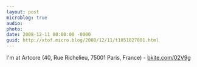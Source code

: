 ```yaml
---
layout: post
microblog: true
audio: 
photo: 
date: 2008-12-11 00:00:00 -0000
guid: http://xtof.micro.blog/2008/12/11/t1051827801.html
---
```

I'm at Artcore (40, Rue Richelieu, 75001 Paris, France) - [bkite.com/02V9g](http://bkite.com/02V9g)
